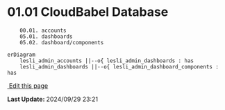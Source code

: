 # 01.01 CloudBabel Database

```plaintext
    00.01. accounts
    05.01. dashboards
    05.02. dashboard/components
```


```mermaid
erDiagram
    lesli_admin_accounts ||--o{ lesli_admin_dashboards : has
    lesli_admin_dashboards ||--o{ lesli_admin_dashboard_components : has
```

<section class="lesli-markdown-info">
    <p><a target="blank" href="https://github.com/LesliTech/LesliAdmin/tree/master/docs/database.md"><i class="ri-external-link-fill"></i>&nbsp;Edit this page</a><p/>
    <p><b>Last Update: </b>2024/09/29 23:21</p>
</section>

<!-- This code was automatically generated -->
<!-- to update this docs please run rake docs:build -->

